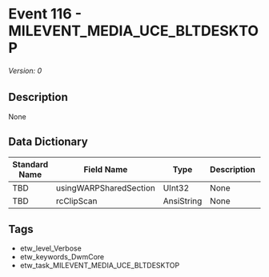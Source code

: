 # Event 116 - MILEVENT_MEDIA_UCE_BLTDESKTOP
###### Version: 0

## Description
None

## Data Dictionary
|Standard Name|Field Name|Type|Description|Sample Value|
|---|---|---|---|---|
|TBD|usingWARPSharedSection|UInt32|None|`None`|
|TBD|rcClipScan|AnsiString|None|`None`|

## Tags
* etw_level_Verbose
* etw_keywords_DwmCore
* etw_task_MILEVENT_MEDIA_UCE_BLTDESKTOP